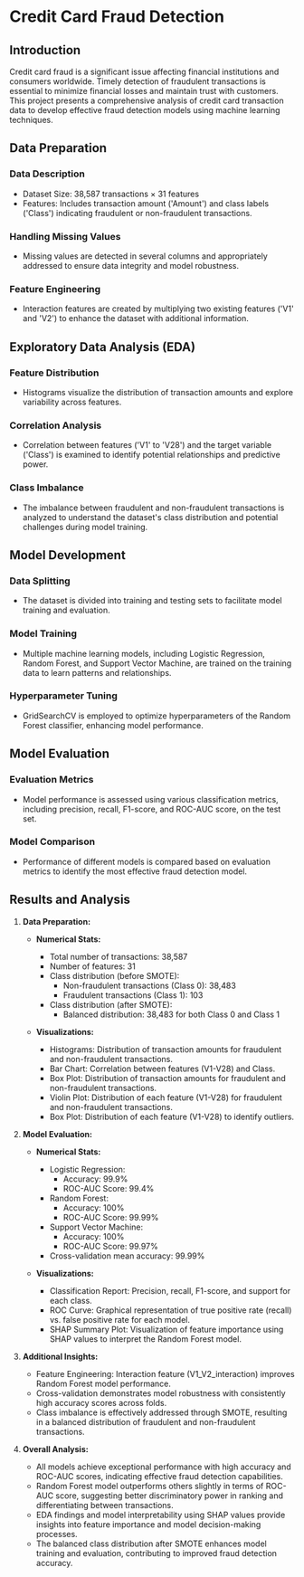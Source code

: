 # Credit Card Fraud Detection

## Introduction

Credit card fraud is a significant issue affecting financial institutions and consumers worldwide. Timely detection of fraudulent transactions is essential to minimize financial losses and maintain trust with customers. This project presents a comprehensive analysis of credit card transaction data to develop effective fraud detection models using machine learning techniques.

## Data Preparation

### Data Description
- Dataset Size: 38,587 transactions × 31 features
- Features: Includes transaction amount ('Amount') and class labels ('Class') indicating fraudulent or non-fraudulent transactions.

### Handling Missing Values
- Missing values are detected in several columns and appropriately addressed to ensure data integrity and model robustness.

### Feature Engineering
- Interaction features are created by multiplying two existing features ('V1' and 'V2') to enhance the dataset with additional information.

## Exploratory Data Analysis (EDA)

### Feature Distribution
- Histograms visualize the distribution of transaction amounts and explore variability across features.

### Correlation Analysis
- Correlation between features ('V1' to 'V28') and the target variable ('Class') is examined to identify potential relationships and predictive power.

### Class Imbalance
- The imbalance between fraudulent and non-fraudulent transactions is analyzed to understand the dataset's class distribution and potential challenges during model training.

## Model Development

### Data Splitting
- The dataset is divided into training and testing sets to facilitate model training and evaluation.

### Model Training
- Multiple machine learning models, including Logistic Regression, Random Forest, and Support Vector Machine, are trained on the training data to learn patterns and relationships.

### Hyperparameter Tuning
- GridSearchCV is employed to optimize hyperparameters of the Random Forest classifier, enhancing model performance.

## Model Evaluation

### Evaluation Metrics
- Model performance is assessed using various classification metrics, including precision, recall, F1-score, and ROC-AUC score, on the test set.

### Model Comparison
- Performance of different models is compared based on evaluation metrics to identify the most effective fraud detection model.

## Results and Analysis

1. **Data Preparation:**
   - **Numerical Stats:**
     - Total number of transactions: 38,587
     - Number of features: 31
     - Class distribution (before SMOTE):
       - Non-fraudulent transactions (Class 0): 38,483
       - Fraudulent transactions (Class 1): 103
     - Class distribution (after SMOTE):
       - Balanced distribution: 38,483 for both Class 0 and Class 1

   - **Visualizations:**
     - Histograms: Distribution of transaction amounts for fraudulent and non-fraudulent transactions.
     - Bar Chart: Correlation between features (V1-V28) and Class.
     - Box Plot: Distribution of transaction amounts for fraudulent and non-fraudulent transactions.
     - Violin Plot: Distribution of each feature (V1-V28) for fraudulent and non-fraudulent transactions.
     - Box Plot: Distribution of each feature (V1-V28) to identify outliers.

2. **Model Evaluation:**
   - **Numerical Stats:**
     - Logistic Regression:
       - Accuracy: 99.9%
       - ROC-AUC Score: 99.4%
     - Random Forest:
       - Accuracy: 100%
       - ROC-AUC Score: 99.99%
     - Support Vector Machine:
       - Accuracy: 100%
       - ROC-AUC Score: 99.97%
     - Cross-validation mean accuracy: 99.99%

   - **Visualizations:**
     - Classification Report: Precision, recall, F1-score, and support for each class.
     - ROC Curve: Graphical representation of true positive rate (recall) vs. false positive rate for each model.
     - SHAP Summary Plot: Visualization of feature importance using SHAP values to interpret the Random Forest model.

3. **Additional Insights:**
   - Feature Engineering: Interaction feature (V1_V2_interaction) improves Random Forest model performance.
   - Cross-validation demonstrates model robustness with consistently high accuracy scores across folds.
   - Class imbalance is effectively addressed through SMOTE, resulting in a balanced distribution of fraudulent and non-fraudulent transactions.

4. **Overall Analysis:**
   - All models achieve exceptional performance with high accuracy and ROC-AUC scores, indicating effective fraud detection capabilities.
   - Random Forest model outperforms others slightly in terms of ROC-AUC score, suggesting better discriminatory power in ranking and differentiating between transactions.
   - EDA findings and model interpretability using SHAP values provide insights into feature importance and model decision-making processes.
   - The balanced class distribution after SMOTE enhances model training and evaluation, contributing to improved fraud detection accuracy.
